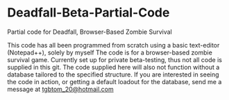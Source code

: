 # Deadfall-Beta-Partial-Code
Partial code for Deadfall, Browser-Based Zombie Survival


This code has all been programmed from scratch using a basic text-editor (Notepad++), solely by myself
The code is for a browser-based zombie survival game. Currently set up for private beta-testing, thus not all code is supplied in this git.
The code supplied here will also not function without a database tailored to the specified structure.
If you are interested in seeing the code in action, or getting a default loadout for the database, send me a message at tgbtom_20@hotmail.com

